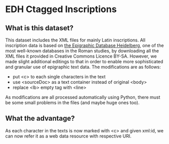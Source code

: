 # EDH Ctagged Inscriptions

## What is this dataset?
This dataset includes the XML files for mainly Latin inscriptions. All inscription data is based on [the Epigraphic Database Heidelberg](https://edh.ub.uni-heidelberg.de/), one of the most well-known databases in the Roman studies, by downloading all the XML files it provided in Creative Commons Licence BY-SA. 
However, we made slight additional editings to that in order to enable more sophisticated and granular use of epigraphic text data. The modifications are as follows:

- put \<c\> to each single characters in the text
- use \<sourceDoc\> as a text container instead of original \<body\>
- replace \<lb\> empty tag with \<line\>

As modifications are all processed automatically using Python, there must be some small problems in the files (and maybe huge ones too). 

## What the advantage?
As each character in the texts is now marked with \<c\> and given xml:id, we can now refer it as a web data resource with respective URI. 